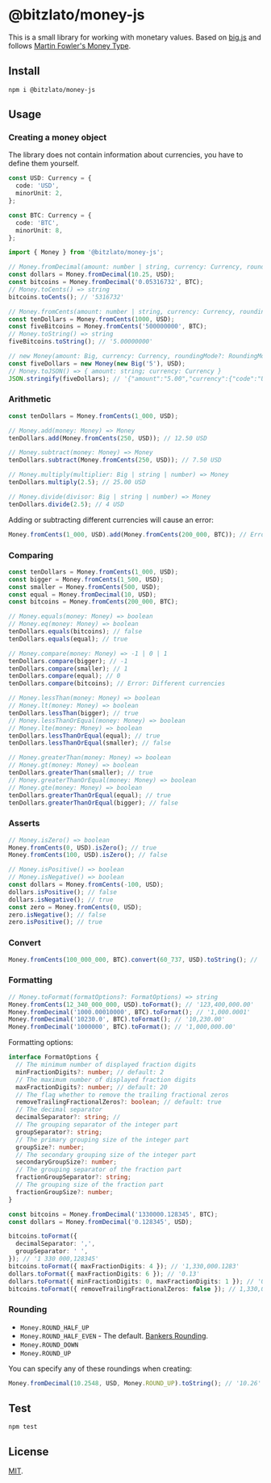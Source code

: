 # @bitzlato/money-js

This is a small library for working with monetary values. Based on [big.js](https://github.com/MikeMcl/big.js/) and follows [Martin Fowler's Money Type](https://martinfowler.com/eaaCatalog/money.html).

## Install

    npm i @bitzlato/money-js

## Usage

### Creating a money object

The library does not contain information about currencies, you have to define them yourself.

```typescript
const USD: Currency = {
  code: 'USD',
  minorUnit: 2,
};

const BTC: Currency = {
  code: 'BTC',
  minorUnit: 8,
};
```

```typescript
import { Money } from '@bitzlato/money-js';

// Money.fromDecimal(amount: number | string, currency: Currency, roundingMode?: RoundingMode) => Money
const dollars = Money.fromDecimal(10.25, USD);
const bitcoins = Money.fromDecimal('0.05316732', BTC);
// Money.toCents() => string
bitcoins.toCents(); // '5316732'

// Money.fromCents(amount: number | string, currency: Currency, roundingMode?: RoundingMode) => Money
const tenDollars = Money.fromCents(1000, USD);
const fiveBitcoins = Money.fromCents('500000000', BTC);
// Money.toString() => string
fiveBitcoins.toString(); // '5.00000000'

// new Money(amount: Big, currency: Currency, roundingMode?: RoundingMode) => Money
const fiveDollars = new Money(new Big('5'), USD);
// Money.toJSON() => { amount: string; currency: Currency }
JSON.stringify(fiveDollars); // '{"amount":"5.00","currency":{"code":"USD","minorUnit":2}}'
```

### Arithmetic

```typescript
const tenDollars = Money.fromCents(1_000, USD);

// Money.add(money: Money) => Money
tenDollars.add(Money.fromCents(250, USD)); // 12.50 USD

// Money.subtract(money: Money) => Money
tenDollars.subtract(Money.fromCents(250, USD)); // 7.50 USD

// Money.multiply(multiplier: Big | string | number) => Money
tenDollars.multiply(2.5); // 25.00 USD

// Money.divide(divisor: Big | string | number) => Money
tenDollars.divide(2.5); // 4 USD
```

Adding or subtracting different currencies will cause an error:

```typescript
Money.fromCents(1_000, USD).add(Money.fromCents(200_000, BTC)); // Error: Different currencies
```

### Comparing

```typescript
const tenDollars = Money.fromCents(1_000, USD);
const bigger = Money.fromCents(1_500, USD);
const smaller = Money.fromCents(500, USD);
const equal = Money.fromDecimal(10, USD);
const bitcoins = Money.fromCents(200_000, BTC);

// Money.equals(money: Money) => boolean
// Money.eq(money: Money) => boolean
tenDollars.equals(bitcoins); // false
tenDollars.equals(equal); // true

// Money.compare(money: Money) => -1 | 0 | 1
tenDollars.compare(bigger); // -1
tenDollars.compare(smaller); // 1
tenDollars.compare(equal); // 0
tenDollars.compare(bitcoins); // Error: Different currencies

// Money.lessThan(money: Money) => boolean
// Money.lt(money: Money) => boolean
tenDollars.lessThan(bigger); // true
// Money.lessThanOrEqual(money: Money) => boolean
// Money.lte(money: Money) => boolean
tenDollars.lessThanOrEqual(equal); // true
tenDollars.lessThanOrEqual(smaller); // false

// Money.greaterThan(money: Money) => boolean
// Money.gt(money: Money) => boolean
tenDollars.greaterThan(smaller); // true
// Money.greaterThanOrEqual(money: Money) => boolean
// Money.gte(money: Money) => boolean
tenDollars.greaterThanOrEqual(equal); // true
tenDollars.greaterThanOrEqual(bigger); // false
```

### Asserts

```typescript
// Money.isZero() => boolean
Money.fromCents(0, USD).isZero(); // true
Money.fromCents(100, USD).isZero(); // false

// Money.isPositive() => boolean
// Money.isNegative() => boolean
const dollars = Money.fromCents(-100, USD);
dollars.isPositive(); // false
dollars.isNegative(); // true
const zero = Money.fromCents(0, USD);
zero.isNegative(); // false
zero.isPositive(); // true
```

### Convert

```typescript
Money.fromCents(100_000_000, BTC).convert(60_737, USD).toString(); // '60737.00'
```

### Formatting

```typescript
// Money.toFormat(formatOptions?: FormatOptions) => string
Money.fromCents(12_340_000_000, USD).toFormat(); // '123,400,000.00'
Money.fromDecimal('1000.00010000', BTC).toFormat(); // '1,000.0001'
Money.fromDecimal('10230.0', BTC).toFormat(); // '10,230.00'
Money.fromDecimal('1000000', BTC).toFormat(); // '1,000,000.00'
```

Formatting options:

```typescript
interface FormatOptions {
  // The minimum number of displayed fraction digits
  minFractionDigits?: number; // default: 2
  // The maximum number of displayed fraction digits
  maxFractionDigits?: number; // default: 20
  // The flag whether to remove the trailing fractional zeros
  removeTrailingFractionalZeros?: boolean; // default: true
  // The decimal separator
  decimalSeparator?: string; //
  // The grouping separator of the integer part
  groupSeparator?: string;
  // The primary grouping size of the integer part
  groupSize?: number;
  // The secondary grouping size of the integer part
  secondaryGroupSize?: number;
  // The grouping separator of the fraction part
  fractionGroupSeparator?: string;
  // The grouping size of the fraction part
  fractionGroupSize?: number;
}
```

```typescript
const bitcoins = Money.fromDecimal('1330000.128345', BTC);
const dollars = Money.fromDecimal('0.128345', USD);

bitcoins.toFormat({
  decimalSeparator: ',',
  groupSeparator: ' ',
}); // '1 330 000,128345'
bitcoins.toFormat({ maxFractionDigits: 4 }); // '1,330,000.1283'
dollars.toFormat({ maxFractionDigits: 6 }); // '0.13'
dollars.toFormat({ minFractionDigits: 0, maxFractionDigits: 1 }); // '0.1'
bitcoins.toFormat({ removeTrailingFractionalZeros: false }); // 1,330,000.12834500
```

### Rounding

- `Money.ROUND_HALF_UP`
- `Money.ROUND_HALF_EVEN` - The default. [Bankers Rounding](http://wiki.c2.com/?BankersRounding).
- `Money.ROUND_DOWN`
- `Money.ROUND_UP`

You can specify any of these roundings when creating:

```typescript
Money.fromDecimal(10.2548, USD, Money.ROUND_UP).toString(); // '10.26'
```

## Test

    npm test

## License

[MIT](LICENSE).
